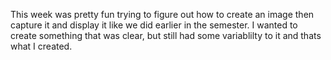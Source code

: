 This week was pretty fun trying to figure out how to create an image then capture it and display it like we did earlier in the semester. I wanted to create something that was clear, but still had some variablilty to it and thats what I created.
